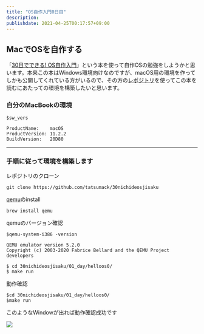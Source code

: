 ```yaml
---
title: "OS自作入門0日目"
description:
publishdate: 2021-04-25T00:17:57+09:00
---
```


## MacでOSを自作する

「[30日でできる! OS自作入門](https://www.amazon.co.jp/30%E6%97%A5%E3%81%A7%E3%81%A7%E3%81%8D%E3%82%8B-OS%E8%87%AA%E4%BD%9C%E5%85%A5%E9%96%80-%E5%B7%9D%E5%90%88-%E7%A7%80%E5%AE%9F-ebook/dp/B00IR1HYI0/ref=sr_1_1?adgrpid=103879434706&dchild=1&gclid=CjwKCAjwg4-EBhBwEiwAzYAlsjAlULfFE38PlApuNzYealG_zn3f-wXh9x9xsqYVI0tfga1SS-0gBxoCC5oQAvD_BwE&hvadid=448588871691&hvdev=c&hvlocphy=9053273&hvnetw=g&hvqmt=e&hvrand=12615786351100528979&hvtargid=kwd-525591903592&hydadcr=27267_11561158&jp-ad-ap=0&keywords=30%E6%97%A5%E3%81%A7%E3%81%A7%E3%81%8D%E3%82%8B+os%E8%87%AA%E4%BD%9C%E5%85%A5%E9%96%80&qid=1619277691&sr=8-1)」という本を使って自作OSの勉強をしようかと思います。本来この本はWindows環境向けなのですが、macOS用の環境を作ってしかも公開してくれている方がいるので、その方の[レポジトリ](https://github.com/tatsumack/30nichideosjisaku)を使ってこの本を読むにあたっての環境を構築したいと思います。

### 自分のMacBookの環境
```
$sw_vers

ProductName:	macOS
ProductVersion:	11.2.2
BuildVersion:	20D80
```

---

### 手順に従って環境を構築します

レポジトリのクローン
```
git clone https://github.com/tatsumack/30nichideosjisaku
```

[qemu](https://www.weblio.jp/content/qemu)のinstall
```
brew install qemu
```

qemuのバージョン確認
```
$qemu-system-i386 -version

QEMU emulator version 5.2.0
Copyright (c) 2003-2020 Fabrice Bellard and the QEMU Project developers
```

```
$ cd 30nichideosjisaku/01_day/helloos0/
$ make run
```

動作確認
```
$cd 30nichideosjisaku/01_day/helloos0/
$make run
```

このようなWindowが出れば動作確認成功です

<img src="/images/day0/console.jpg">

